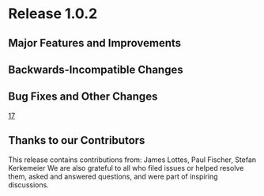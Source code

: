 # Release 1.0.2

## Major Features and Improvements

## Backwards-Incompatible Changes 

## Bug Fixes and Other Changes

[17](https://github.com/gslib/gslib/issues/17)

## Thanks to our Contributors
This release contains contributions from: James Lottes, Paul Fischer, Stefan Kerkemeier
We are also grateful to all who filed issues or helped resolve them, asked and answered questions, and were part of inspiring discussions.
